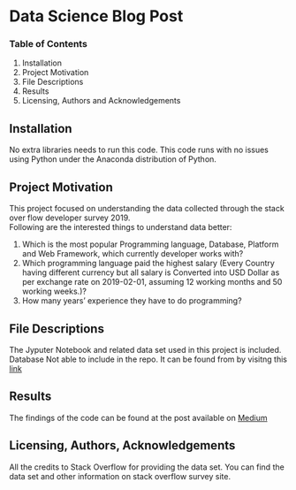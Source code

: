 # Data Science Blog Post

### Table of Contents 
1. Installation 
2. Project Motivation 
3. File Descriptions 
4. Results 
5. Licensing, Authors and Acknowledgements

## Installation
No extra libraries needs to run this code. This code runs with no issues using Python under the Anaconda distribution of Python. 

## Project Motivation 
This project focused on understanding the data collected through the stack over flow developer survey 2019.  
Following are the interested things to understand data better: 

1. Which is the most popular Programming language, Database, Platform and Web Framework, which currently developer works with?
2. Which programming language paid the highest salary (Every Country having different currency but all salary is 
   Converted into USD Dollar as per exchange rate on 2019-02-01, assuming 12 working months and 50 working weeks.)? 
3. How many years’ experience they have to do programming?

## File Descriptions 
The Jyputer Notebook and related data set used in this project is included. Database Not able to include in the repo. It can be 
found from by visitng this [link](https://insights.stackoverflow.com/survey)

## Results
The findings of the code can be found at the post available on [Medium](https://medium.com/@rushitc98/developer-most-popular-language-database-platform-and-web-frame-work-8070c0802292)

## Licensing, Authors, Acknowledgements 
All the credits to Stack Overflow for providing the data set. You can find the data set and other information on stack overflow survey
site. 

